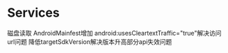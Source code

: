 # Services
磁盘读取
AndroidMainfest增加 android:usesCleartextTraffic="true"解决访问url问题
降低targetSdkVersion解决版本升高部分api失效问题
